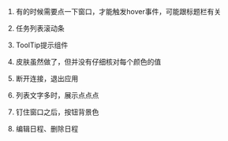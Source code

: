 1. 有的时候需要点一下窗口，才能触发hover事件，可能跟标题栏有关
1. 任务列表滚动条
1. ToolTip提示组件
1. 皮肤虽然做了，但并没有仔细核对每个颜色的值
1. 断开连接，退出应用
1. 列表文字多时，展示点点点
1. 钉住窗口之后，按钮背景色


1. 编辑日程、删除日程

